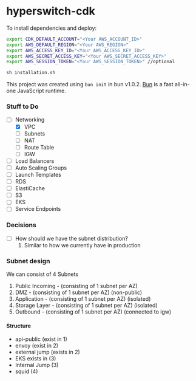 # hyperswitch-cdk

To install dependencies and deploy:

```bash
export CDK_DEFAULT_ACCOUNT="<Your AWS_ACCOUNT_ID>"
export AWS_DEFAULT_REGION="<Your AWS_REGION>"
export AWS_ACCESS_KEY_ID="<Your AWS_ACCESS_KEY_ID>"
export AWS_SECRET_ACCESS_KEY="<Your AWS_SECRET_ACCESS_KEY>"
export AWS_SESSION_TOKEN="<Your AWS_SESSION_TOKEN>" //optional

sh installation.sh
```

This project was created using `bun init` in bun v1.0.2. [Bun](https://bun.sh) is a fast all-in-one JavaScript runtime.

### Stuff to Do

- [ ] Networking
  - [x] VPC
  - [ ] Subnets
  - [ ] NAT
  - [ ] Route Table
  - [ ] IGW
- [ ] Load Balancers
- [ ] Auto Scaling Groups
- [ ] Launch Templates
- [ ] RDS
- [ ] ElastiCache
- [ ] S3
- [ ] EKS
- [ ] Service Endpoints

### Decisions

- [ ] How should we have the subnet distribution?
  1. Similar to how we currently have in production

### Subnet design

We can consist of 4 Subnets

1. Public Incoming - (consisting of 1 subnet per AZ)
2. DMZ - (consisting of 1 subnet per AZ) (non-public)
3. Application - (consisting of 1 subnet per AZ) (isolated)
4. Storage Layer - (consisting of 1 subnet per AZ) (isolated)
5. Outbound - (consisting of 1 subnet per AZ) (connected to igw)

#### Structure

- api-public (exist in 1)
- envoy (exist in 2)
- external jump (exists in 2)
- EKS exists in (3)
- Internal Jump (3)
- squid (4)

